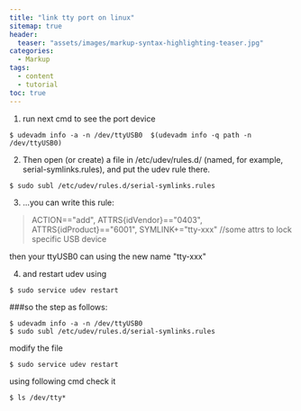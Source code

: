```yaml
---
title: "link tty port on linux"
sitemap: true
header:
  teaser: "assets/images/markup-syntax-highlighting-teaser.jpg"
categories:
  - Markup
tags:
  - content
  - tutorial
toc: true
---
```


1. run next cmd to see the port device 
```
$ udevadm info -a -n /dev/ttyUSB0  $(udevadm info -q path -n /dev/ttyUSB0)
```
2. Then open (or create) a file in /etc/udev/rules.d/ (named, for example, serial-symlinks.rules), and put the udev rule there.
```
$ sudo subl /etc/udev/rules.d/serial-symlinks.rules
```
3. ...you can write this rule:
>ACTION=="add", ATTRS{idVendor}=="0403", ATTRS{idProduct}=="6001", SYMLINK+="tty-xxx"    //some attrs to lock specific USB device

then your ttyUSB0 can using the new name "tty-xxx"

4. and restart udev using
```
$ sudo service udev restart
```


###so the step as follows:
```
$ udevadm info -a -n /dev/ttyUSB0
$ sudo subl /etc/udev/rules.d/serial-symlinks.rules
```
modify the file
```
$ sudo service udev restart
```
using following cmd check it
```
$ ls /dev/tty*
```

